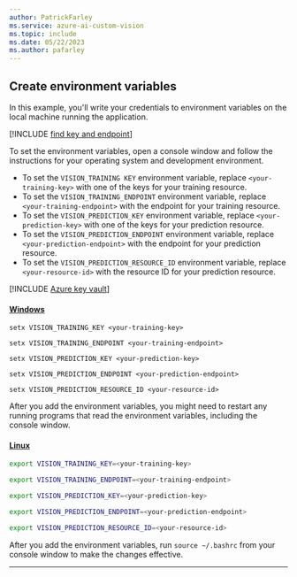 ```yaml
---
author: PatrickFarley
ms.service: azure-ai-custom-vision
ms.topic: include
ms.date: 05/22/2023
ms.author: pafarley
---
```


## Create environment variables 

In this example, you'll write your credentials to environment variables on the local machine running the application.

[!INCLUDE [find key and endpoint](./find-key.md)]

To set the environment variables, open a console window and follow the instructions for your operating system and development environment. 

- To set the `VISION_TRAINING KEY` environment variable, replace `<your-training-key>` with one of the keys for your training resource.
- To set the `VISION_TRAINING_ENDPOINT` environment variable, replace `<your-training-endpoint>` with the endpoint for your training resource.
- To set the `VISION_PREDICTION_KEY` environment variable, replace `<your-prediction-key>` with one of the keys for your prediction resource.
- To set the `VISION_PREDICTION_ENDPOINT` environment variable, replace `<your-prediction-endpoint>` with the endpoint for your prediction resource.
- To set the `VISION_PREDICTION_RESOURCE_ID` environment variable, replace `<your-resource-id>` with the resource ID for your prediction resource.

[!INCLUDE [Azure key vault](~/reusable-content/ce-skilling/azure/includes/ai-services/security/azure-key-vault.md)]

#### [Windows](#tab/windows)

```console
setx VISION_TRAINING_KEY <your-training-key>
```

```console
setx VISION_TRAINING_ENDPOINT <your-training-endpoint>
```

```console
setx VISION_PREDICTION_KEY <your-prediction-key>
```

```console
setx VISION_PREDICTION_ENDPOINT <your-prediction-endpoint>
```

```console
setx VISION_PREDICTION_RESOURCE_ID <your-resource-id>
```

After you add the environment variables, you might need to restart any running programs that read the environment variables, including the console window.

#### [Linux](#tab/linux)

```bash
export VISION_TRAINING_KEY=<your-training-key>
```

```bash
export VISION_TRAINING_ENDPOINT=<your-training-endpoint>
```

```bash
export VISION_PREDICTION_KEY=<your-prediction-key>
```

```bash
export VISION_PREDICTION_ENDPOINT=<your-prediction-endpoint>
```

```bash
export VISION_PREDICTION_RESOURCE_ID=<your-resource-id>
```

After you add the environment variables, run `source ~/.bashrc` from your console window to make the changes effective.

---
